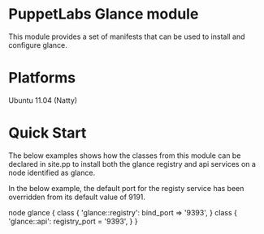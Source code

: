 # PuppetLabs Glance module #

This module provides a set of manifests that can be
used to install and configure glance.

# Platforms #

  Ubuntu 11.04 (Natty)

# Quick Start #

  The below examples shows how the classes from this module can be
  declared in site.pp to install both the glance registry and api services on
  a node identified as glance.

  In the below example, the default port for the registy service has been
  overridden from its default value of 9191.

  node glance {
    class { 'glance::registry':
      bind_port => '9393',
    }
    class { 'glance::api':
      registry_port = '9393',
    }
  }
